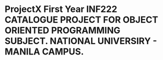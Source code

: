 # ProjectX First Year INF222 CATALOGUE PROJECT FOR OBJECT ORIENTED PROGRAMMING SUBJECT. NATIONAL UNIVERSIRY - MANILA CAMPUS.

